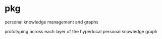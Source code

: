# pkg
personal knowledge management and graphs

prototyping across each layer of the hyperlocal personal knowledge graph
